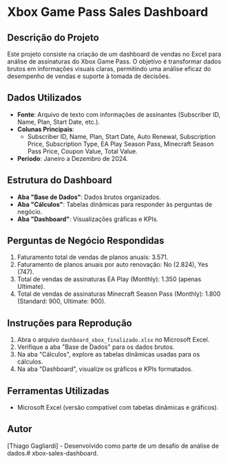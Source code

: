 # Xbox Game Pass Sales Dashboard

## Descrição do Projeto
Este projeto consiste na criação de um dashboard de vendas no Excel para análise de assinaturas do Xbox Game Pass. O objetivo é transformar dados brutos em informações visuais claras, permitindo uma análise eficaz do desempenho de vendas e suporte à tomada de decisões.

## Dados Utilizados
- **Fonte**: Arquivo de texto com informações de assinantes (Subscriber ID, Name, Plan, Start Date, etc.).
- **Colunas Principais**:
  - Subscriber ID, Name, Plan, Start Date, Auto Renewal, Subscription Price, Subscription Type, EA Play Season Pass, Minecraft Season Pass Price, Coupon Value, Total Value.
- **Período**: Janeiro a Dezembro de 2024.

## Estrutura do Dashboard
- **Aba "Base de Dados"**: Dados brutos organizados.
- **Aba "Cálculos"**: Tabelas dinâmicas para responder às perguntas de negócio.
- **Aba "Dashboard"**: Visualizações gráficas e KPIs.

## Perguntas de Negócio Respondidas
1. Faturamento total de vendas de planos anuais: 3.571.
2. Faturamento de planos anuais por auto renovação: No (2.824), Yes (747).
3. Total de vendas de assinaturas EA Play (Monthly): 1.350 (apenas Ultimate).
4. Total de vendas de assinaturas Minecraft Season Pass (Monthly): 1.800 (Standard: 900, Ultimate: 900).

## Instruções para Reprodução
1. Abra o arquivo `dashboard_xbox_finalizado.xlsx` no Microsoft Excel.
2. Verifique a aba "Base de Dados" para os dados brutos.
3. Na aba "Cálculos", explore as tabelas dinâmicas usadas para os cálculos.
4. Na aba "Dashboard", visualize os gráficos e KPIs formatados.

## Ferramentas Utilizadas
- Microsoft Excel (versão compatível com tabelas dinâmicas e gráficos).

## Autor
[Thiago Gagliardi] - Desenvolvido como parte de um desafio de análise de dados.# xbox-sales-dashboard.
